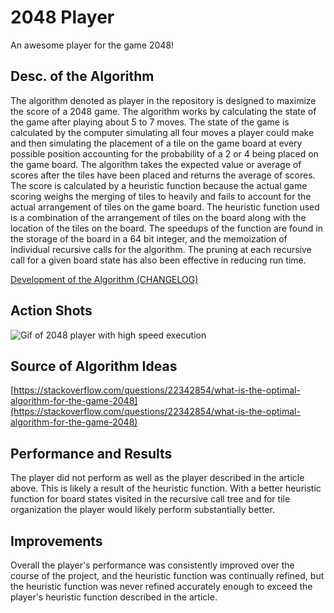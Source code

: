# 2048 Player
An awesome player for the game 2048!

## Desc. of the Algorithm
The algorithm denoted as player in the repository is designed to maximize the
score of a 2048 game. The algorithm works by calculating the state of the game
after playing about 5 to 7 moves. The state of the game is calculated by the
computer simulating all four moves a player could make and then simulating the
placement of a tile on the game board at every possible position accounting for
the probability of a 2 or 4 being placed on the game board. The algorithm takes
the expected value or average of scores after the tiles have been placed and
returns the average of scores. The score is calculated by a heuristic function
because the actual game scoring weighs the merging of tiles to heavily and fails
to account for the actual arrangement of tiles on the game board. The heuristic
function used is a combination of the arrangement of tiles on the board along
with the location of the tiles on the board. The speedups of the function are
found in the storage of the board in a 64 bit integer, and the memoization of
individual recursive calls for the algorithm. The pruning at each recursive call
for a given board state has also been effective in reducing run time.

[Development of the Algorithm (CHANGELOG)](CHANGELOG.md)

## Action Shots
![Gif of 2048 player with high speed execution](Images/exec.gif)

## Source of Algorithm Ideas
[https://stackoverflow.com/questions/22342854/what-is-the-optimal-algorithm-for-the-game-2048](https://stackoverflow.com/questions/22342854/what-is-the-optimal-algorithm-for-the-game-2048)

## Performance and Results
The player did not perform as well as the player described in the article above.
This is likely a result of the heuristic function. With a better heuristic
function for board states visited in the recursive call tree and for tile
organization the player would likely perform substantially better.

## Improvements
Overall the player's performance was consistently improved over the course of
the project, and the heuristic function was continually refined, but the
heuristic function was never refined accurately enough to exceed the player's
heuristic function described in the article.
